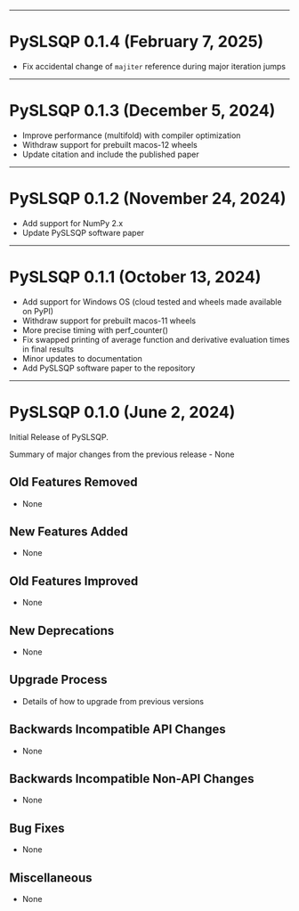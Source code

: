 ***********************************
# PySLSQP 0.1.4 (February 7, 2025)

- Fix accidental change of `majiter` reference during major iteration jumps

***********************************
# PySLSQP 0.1.3 (December 5, 2024)

- Improve performance (multifold) with compiler optimization
- Withdraw support for prebuilt macos-12 wheels
- Update citation and include the published paper

***********************************
# PySLSQP 0.1.2 (November 24, 2024)

- Add support for NumPy 2.x
- Update PySLSQP software paper

***********************************
# PySLSQP 0.1.1 (October 13, 2024)

- Add support for Windows OS (cloud tested and wheels made available on PyPI)
- Withdraw support for prebuilt macos-11 wheels
- More precise timing with perf_counter()
- Fix swapped printing of average function and derivative evaluation times in final results
- Minor updates to documentation
- Add PySLSQP software paper to the repository

***********************************
# PySLSQP 0.1.0 (June 2, 2024)
Initial Release of PySLSQP.

Summary of major changes from the previous release - None

## Old Features Removed

- None

## New Features Added

- None

## Old Features Improved

- None

## New Deprecations

- None

## Upgrade Process

- Details of how to upgrade from previous versions

## Backwards Incompatible API Changes

- None

## Backwards Incompatible Non-API Changes

- None

## Bug Fixes

- None

## Miscellaneous

- None
